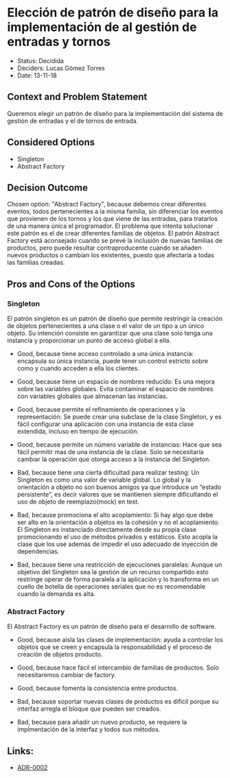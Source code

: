 # Elección de patrón de diseño para la implementación de al gestión de entradas y tornos

* Status: Decidida 
* Deciders: Lucas Gómez Torres
* Date: 13-11-18 


## Context and Problem Statement

Queremos elegir un patrón de diseño para la implementación del sistema de gestión de entradas y el de tornos de entrada.

## Considered Options

* Singleton
* Abstract Factory

## Decision Outcome

Chosen option: "Abstract Factory", because debemos crear diferentes eventos, todos pertenecientes a la misma familia, sin diferenciar los eventos que provienen de los tornos y los que viene de las entradas, para tratarlos de una manera única el programador.
El problema que intenta solucionar este patrón es el de crear diferentes familias de objetos.
El patrón Abstract Factory está aconsejado cuando se prevé la inclusión de nuevas familias de productos, pero puede resultar contraproducente cuando se añaden nuevos productos o cambian los existentes, puesto que afectaría a todas las familias creadas.


## Pros and Cons of the Options 


### Singleton

 El patrón singleton es un patrón de diseño que permite restringir la creación de objetos pertenecientes a una clase o el valor de un tipo a un único objeto.
Su intención consiste en garantizar que una clase solo tenga una instancia y proporcionar un punto de acceso global a ella.

* Good, because tiene acceso controlado a una única instancia: encapsula su única instancia, puede tener un control estricto sobre como y cuando acceden a ella los clientes.
* Good, because tiene un espacio de nombres reducido: Es una mejora sobre las variables globales. Evita contaminar el espacio de nombres con variables globales que almacenan las instancias.
* Good, because permite el refinamiento de operaciones y la representación: Se puede crear una subclase de la clase Singleton, y es fácil configurar una aplicación con una instancia de esta clase extendida, incluso en tiempo de ejecución.
* Good, because permite un número variable de instancias: Hace que sea fácil permitir mas de una instancia de la clase. Solo se necesitaría cambiar la operación que otorga acceso a la instancia del Singleton.

* Bad, because tiene una cierta dificultad para realizar testing: Un Singleton es como una valor de variable global. Lo global y la orientación a objeto no son buenos amigos ya que introduce un “estado persistente”, es decir valores que se mantienen siempre dificultando el uso de objeto de reemplazo(mock) en test.
* Bad, because promociona el alto acoplamiento: Si hay algo que debe ser alto en la orientación a objetos es la cohesión y no el acoplamiento. El Singleton es instanciado directamente desde su propia clase promocionando el uso de métodos privados y estáticos. Esto acopla la clase que los use además de impedir el uso adecuado de inyección de dependencias.
* Bad, because tiene una restricción de ejecuciones paralelas: Aunque un objetivo del Singleton sea la gestión de un recurso compartido esto restringe operar de forma paralela a la aplicación y lo transforma en un cuello de botella de operaciones seriales que no es recomendable cuando la demanda es alta.








### Abstract Factory

El  Abstract Factory es un patrón de diseño para el desarrollo de software.


* Good, because aisla las clases de implementación: ayuda a controlar los objetos que se creen y encapsula la responsabilidad y el proceso de creación de objetos producto.
* Good, because hace fácil el intercambio de familias de productos. Solo necesitaremos cambiar de factory.
* Good, because fomenta la consistencia entre productos.

* Bad, because soportar nuevas clases de productos es dificil porque su interfaz arregla el bloque que pueden ser creados.
* Bad, because para añadir un nuevo producto, se requiere la implmentación de la interfaz y todos sus métodos.



## Links:
* [ADR-0002](0002-Patron-Sistemas-Estadio.md)
